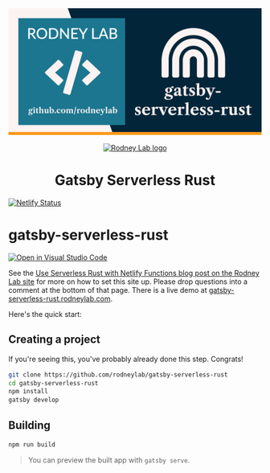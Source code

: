 <img src="./images/rodneylab-github-gatsby-serverless-rust.png" alt="Rodney Lab gatsby-functions-netlify Github banner">

<p align="center">
  <a aria-label="Open Rodney Lab site" href="https://rodneylab.com" rel="nofollow noopener noreferrer">
    <img alt="Rodney Lab logo" src="https://rodneylab.com/assets/icon.png" width="60" />
  </a>
</p>
<h1 align="center">
  Gatsby Serverless Rust
</h1>

[![Netlify Status](https://api.netlify.com/api/v1/badges/8a509be0-69a1-4ba9-9e7e-8d1bf7836c55/deploy-status)](https://app.netlify.com/sites/silly-shaw-cbc5f6/deploys)

# gatsby-serverless-rust

[![Open in Visual Studio Code](https://open.vscode.dev/badges/open-in-vscode.svg)](https://open.vscode.dev/rodneylab/gatsby-serverless-rust)

See the [Use Serverless Rust with Netlify Functions blog post on the Rodney Lab site](https://rodneylab.com/use-serverless-rust-with-netlify-functions/) for more on how to set this site up. Please drop questions into a comment at the bottom of that page. There is a live demo at [gatsby-serverless-rust.rodneylab.com](https://gatsby-serverless-rust.rodneylab.com/).

Here's the quick start:

## Creating a project

If you're seeing this, you've probably already done this step. Congrats!

```bash
git clone https://github.com/rodneylab/gatsby-serverless-rust
cd gatsby-serverless-rust
npm install
gatsby develop
```

## Building

```bash
npm run build
```

> You can preview the built app with `gatsby serve`.
